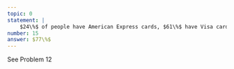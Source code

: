 ```yaml
---
topic: 0
statement: | 
    $24\%$ of people have American Express cards, $61\%$ have Visa cards, and $8\%$ have both. What percentage of people have at least one credit card?
number: 15
answer: $77\%$
---
```

See Problem 12